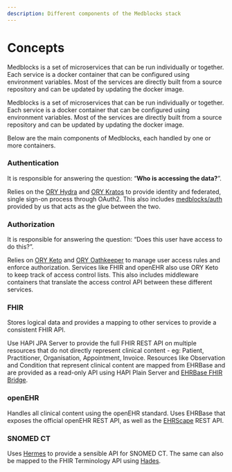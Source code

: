 ```yaml
---
description: Different components of the Medblocks stack
---
```


# Concepts

Medblocks is a set of microservices that can be run individually or together. Each service is a docker container that can be configured using environment variables. Most of the services are directly built from a source repository and can be updated by updating the docker image.

Medblocks is a set of microservices that can be run individually or together. Each service is a docker container that can be configured using environment variables. Most of the services are directly built from a source repository and can be updated by updating the docker image.

Below are the main components of Medblocks, each handled by one or more containers.

### Authentication

It is responsible for answering the question: “**Who is accessing the data?**”.&#x20;

Relies on the [ORY Hydra](https://www.ory.sh/hydra/) and [ORY Kratos](https://www.ory.sh/kratos/) to provide identity and federated, single sign-on process through OAuth2. This also includes [medblocks/auth](https://github.com/medblocks/auth) provided by us that acts as the glue between the two.

### Authorization

It is responsible for answering the question: “Does this user have access to do this?”.

Relies on [ORY Keto](https://www.ory.sh/keto/) and [ORY Oathkeeper](https://www.ory.sh/oathkeeper) to manage user access rules and enforce authorization. Services like FHIR and openEHR also use ORY Keto to keep track of access control lists. This also includes middleware containers that translate the access control API between these different services.

### FHIR

Stores logical data and provides a mapping to other services to provide a consistent FHIR API.

Use HAPI JPA Server to provide the full FHIR REST API on multiple resources that do not directly represent clinical content - eg: Patient, Practitioner, Organisation, Appointment, Invoice. Resources like Observation and Condition that represent clinical content are mapped from EHRBase and are provided as a read-only API using HAPI Plain Server and [EHRBase FHIR Bridge](https://github.com/ehrbase/fhir-bridge).

### openEHR

Handles all clinical content using the openEHR standard. Uses EHRBase that exposes the official openEHR REST API, as well as the [EHRScape](https://www.ehrscape.com/reference.html#\_electronic\_health\_record\_apis) REST API.

### SNOMED CT

Uses [Hermes](https://github.com/wardle/hermes/) to provide a sensible API for SNOMED CT. The same can also be mapped to the FHIR Terminology API using [Hades](https://github.com/wardle/hades/).
